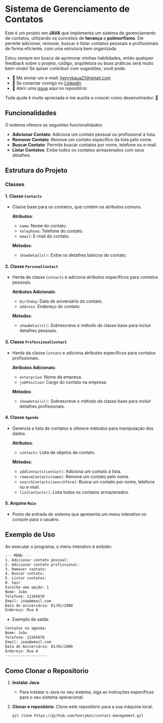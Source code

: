 # Sistema de Gerenciamento de Contatos

Este é um projeto em **JAVA** que implementa um sistema de gerenciamento de contatos, utilizando os conceitos de **herança** e **polimorfismo**. Ele permite adicionar, remover, buscar e listar contatos pessoais e profissionais de forma eficiente, com uma estrutura bem organizada.

Estou sempre em busca de aprimorar minhas habilidades, então qualquer feedback sobre o projeto, código, arquitetura ou boas práticas será muito bem-vindo! Se quiser contribuir com sugestões, você pode:

- 📧 Me enviar um e-mail: henrykaua21@gmail.com
- 🔗 Se conectar comigo no [LinkedIn](https://www.linkedin.com/in/henry-kaua/)
- 🐛 Abrir uma [issue](https://github.com/henrymzs/contact-management/issues) aqui no repositório

Toda ajuda é muito apreciada e me auxilia a crescer como desenvolvedor. 🚀

## Funcionalidades

O sistema oferece as seguintes funcionalidades:

- **Adicionar Contato**: Adiciona um contato pessoal ou profissional à lista.
- **Remover Contato**: Remove um contato específico da lista pelo nome.
- **Buscar Contato**: Permite buscar contatos por nome, telefone ou e-mail.
- **Listar Contatos**: Exibe todos os contatos armazenados com seus detalhes.

## Estrutura do Projeto

### Classes

#### **1. Classe `Contacts`**
- Classe base para os contatos, que contém os atributos comuns.

  **Atributos**:
    - `name`: Nome do contato.
    - `telephone`: Telefone do contato.
    - `email`: E-mail do contato.

  **Métodos**:
    - `showDetails()`: Exibe os detalhes básicos do contato.

#### **2. Classe `PersonalContact`**
- Herda da classe `Contacts` e adiciona atributos específicos para contatos pessoais.

  **Atributos Adicionais**:
    - `birthday`: Data de aniversário do contato.
    - `address`: Endereço do contato.

  **Métodos**:
    - `showDetails()`: Sobrescreve o método da classe base para incluir detalhes pessoais.

#### **3. Classe `ProfessionalContact`**
- Herda da classe `Contato` e adiciona atributos específicos para contatos profissionais.

  **Atributos Adicionais**:
    - `enterprise`: Nome da empresa.
    - `jobPosition`: Cargo do contato na empresa.

  **Métodos**:
    - `showDetails()`: Sobrescreve o método da classe base para incluir detalhes profissionais.

#### **4. Classe `Agenda`**
- Gerencia a lista de contatos e oferece métodos para manipulação dos dados.

  **Atributos**:
    - `contacts`: Lista de objetos de contato.

  **Métodos**:
    - `addContacts(contact)`: Adiciona um contato à lista.
    - `removeContacts(name)`: Remove um contato pelo nome.
    - `searchContacts(searchTerm)`: Busca um contato por nome, telefone ou e-mail.
    - `listContacts()`: Lista todos os contatos armazenados.

#### **5. Arquivo `Main`**
- Ponto de entrada do sistema que apresenta um menu interativo no console para o usuário.

## Exemplo de Uso

Ao executar o programa, o menu interativo é exibido:

```bash
--- MENU ---
1. Adicionar contato pessoal: 
2. Adicionar contato profissional:
3. Remover contato:
4. Buscar contato:
5. Listar contatos:
0. Sair
Escolha uma opção: 1
Nome: João
Telefone: 12345678
Email: joao@email.com
Data de aniversário: 01/01/2000
Endereço: Rua A
```
- Exemplo de saída:
```bash
Contatos na agenda:
Nome: João
Telefone: 12345678
Email: joao@email.com
Data de Aniversário: 01/01/2000
Endereço: Rua A
-------------------
```
## Como Clonar o Repositorio

1. **Instalar Java**:
    - Para instalar o Java no seu sistema, siga as instruções específicas para o seu sistema operacional.

2. **Clonar o repositório**:
   Clone este repositório para a sua máquina local:
   ```bash
   git clone https://github.com/henrymzs/contact-management.git
   ```


